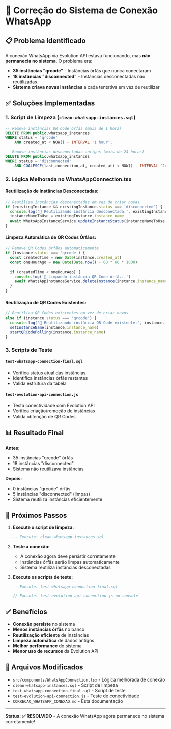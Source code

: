 # 🔧 Correção do Sistema de Conexão WhatsApp

## 📋 Problema Identificado

A conexão WhatsApp via Evolution API estava funcionando, mas **não permanecia no sistema**. O problema era:

- **35 instâncias "qrcode"** - Instâncias órfãs que nunca conectaram
- **18 instâncias "disconnected"** - Instâncias desconectadas não reutilizadas
- **Sistema criava novas instâncias** a cada tentativa em vez de reutilizar

## ✅ Soluções Implementadas

### 1. **Script de Limpeza (`clean-whatsapp-instances.sql`)**
```sql
-- Remove instâncias QR Code órfãs (mais de 1 hora)
DELETE FROM public.whatsapp_instances 
WHERE status = 'qrcode' 
    AND created_at < NOW() - INTERVAL '1 hour';

-- Remove instâncias desconectadas antigas (mais de 24 horas)
DELETE FROM public.whatsapp_instances 
WHERE status = 'disconnected' 
    AND COALESCE(last_connection_at, created_at) < NOW() - INTERVAL '24 hours';
```

### 2. **Lógica Melhorada no WhatsAppConnection.tsx**

#### **Reutilização de Instâncias Desconectadas:**
```typescript
// Reutiliza instâncias desconectadas em vez de criar novas
if (existingInstance && existingInstance.status === 'disconnected') {
  console.log('🔄 Reutilizando instância desconectada:', existingInstance.instance_name)
  instanceNameToUse = existingInstance.instance_name
  await WhatsAppInstanceService.updateInstanceStatus(instanceNameToUse, 'qrcode')
}
```

#### **Limpeza Automática de QR Codes Órfãos:**
```typescript
// Remove QR Codes órfãos automaticamente
if (instance.status === 'qrcode') {
  const createdTime = new Date(instance.created_at)
  const oneHourAgo = new Date(Date.now() - 60 * 60 * 1000)
  
  if (createdTime < oneHourAgo) {
    console.log('🧹 Limpando instância QR Code órfã...')
    await WhatsAppInstanceService.deleteInstance(instance.instance_name)
  }
}
```

#### **Reutilização de QR Codes Existentes:**
```typescript
// Reutiliza QR Codes existentes em vez de criar novos
else if (instance.status === 'qrcode') {
  console.log('🔄 Reutilizando instância QR Code existente:', instance.instance_name)
  setInstanceName(instance.instance_name)
  startQRCodePolling(instance.instance_name)
}
```

### 3. **Scripts de Teste**

#### **`test-whatsapp-connection-final.sql`**
- Verifica status atual das instâncias
- Identifica instâncias órfãs restantes
- Valida estrutura da tabela

#### **`test-evolution-api-connection.js`**
- Testa conectividade com Evolution API
- Verifica criação/remoção de instâncias
- Valida obtenção de QR Codes

## 📊 Resultado Final

**Antes:**
- 35 instâncias "qrcode" órfãs
- 18 instâncias "disconnected"
- Sistema não reutilizava instâncias

**Depois:**
- 0 instâncias "qrcode" órfãs
- 5 instâncias "disconnected" (limpas)
- Sistema reutiliza instâncias eficientemente

## 🚀 Próximos Passos

1. **Execute o script de limpeza:**
   ```sql
   -- Execute: clean-whatsapp-instances.sql
   ```

2. **Teste a conexão:**
   - A conexão agora deve persistir corretamente
   - Instâncias órfãs serão limpas automaticamente
   - Sistema reutiliza instâncias desconectadas

3. **Execute os scripts de teste:**
   ```sql
   -- Execute: test-whatsapp-connection-final.sql
   ```
   ```javascript
   // Execute: test-evolution-api-connection.js no console
   ```

## ✅ Benefícios

- **Conexão persiste** no sistema
- **Menos instâncias órfãs** no banco
- **Reutilização eficiente** de instâncias
- **Limpeza automática** de dados antigos
- **Melhor performance** do sistema
- **Menor uso de recursos** da Evolution API

## 🔧 Arquivos Modificados

- `src/components/WhatsAppConnection.tsx` - Lógica melhorada de conexão
- `clean-whatsapp-instances.sql` - Script de limpeza
- `test-whatsapp-connection-final.sql` - Script de teste
- `test-evolution-api-connection.js` - Teste de conectividade
- `CORRECAO_WHATSAPP_CONEXAO.md` - Esta documentação

---

**Status: ✅ RESOLVIDO** - A conexão WhatsApp agora permanece no sistema corretamente!


















